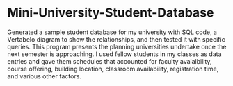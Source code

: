 # Mini-University-Student-Database
Generated a sample student database for my university with SQL code, a Vertabelo diagram to show the relationships, and then tested it with specific queries. This program presents the planning universities undertake once the next semester is approaching. I used fellow students in my classes as data entries and gave them schedules that accounted for faculty avaialbility, course offering, building location, classroom availability, registration time, and various other factors.
